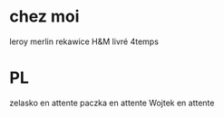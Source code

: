 # chez moi 
leroy merlin
rekawice
H&M             livré 4temps

# PL
zelasko          en attente
paczka           en attente
Wojtek              en attente
